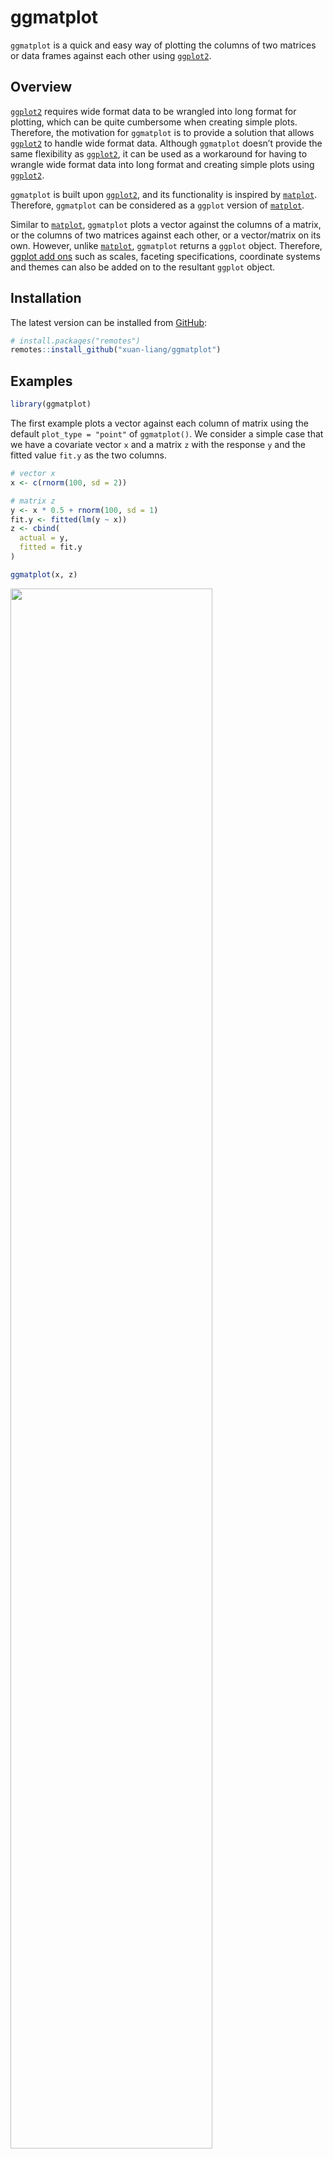 
# ggmatplot

`ggmatplot` is a quick and easy way of plotting the columns of two
matrices or data frames against each other using
[`ggplot2`](https://ggplot2.tidyverse.org/).

## Overview

[`ggplot2`](https://ggplot2.tidyverse.org/) requires wide format data to
be wrangled into long format for plotting, which can be quite cumbersome
when creating simple plots. Therefore, the motivation for `ggmatplot` is
to provide a solution that allows
[`ggplot2`](https://ggplot2.tidyverse.org/) to handle wide format data.
Although `ggmatplot` doesn’t provide the same flexibility as
[`ggplot2`](https://ggplot2.tidyverse.org/), it can be used as a
workaround for having to wrangle wide format data into long format and
creating simple plots using [`ggplot2`](https://ggplot2.tidyverse.org/).

`ggmatplot` is built upon [`ggplot2`](https://ggplot2.tidyverse.org/),
and its functionality is inspired by
[`matplot`](https://www.rdocumentation.org/packages/graphics/versions/3.6.2/topics/matplot).
Therefore, `ggmatplot` can be considered as a `ggplot` version of
[`matplot`](https://www.rdocumentation.org/packages/graphics/versions/3.6.2/topics/matplot).

Similar to
[`matplot`](https://www.rdocumentation.org/packages/graphics/versions/3.6.2/topics/matplot),
`ggmatplot` plots a vector against the columns of a matrix, or the
columns of two matrices against each other, or a vector/matrix on its
own. However, unlike
[`matplot`](https://www.rdocumentation.org/packages/graphics/versions/3.6.2/topics/matplot),
`ggmatplot` returns a `ggplot` object. Therefore, [ggplot add
ons](https://ggplot2.tidyverse.org/reference/index.html) such as scales,
faceting specifications, coordinate systems and themes can also be added
on to the resultant `ggplot` object.

## Installation

The latest version can be installed from
[GitHub](https://github.com/xuan-liang/ggmatplot):

``` r
# install.packages("remotes")
remotes::install_github("xuan-liang/ggmatplot")
```

## Examples

``` r
library(ggmatplot)
```

The first example plots a vector against each column of matrix using the
default `plot_type = "point"` of `ggmatplot()`. We consider a simple
case that we have a covariate vector `x` and a matrix `z` with the
response `y` and the fitted value `fit.y` as the two columns.

``` r
# vector x
x <- c(rnorm(100, sd = 2))

# matrix z
y <- x * 0.5 + rnorm(100, sd = 1)
fit.y <- fitted(lm(y ~ x))
z <- cbind(
  actual = y,
  fitted = fit.y
)

ggmatplot(x, z)
```

<img src="man/figures/README-point-1.png" width="80%" />

If two matrices with equal number of columns are used, the corresponding
columns of the matrices will be plotted against each other. i.e. column
1 of matrix `x` will be plotted against column 1 of matrix `y`, column 2
of matrix `x` will be plotted against column 2 of matrix `y`, etc.

The next example uses the iris dataset, with matrices `x` and `y` as
shown below. The `Sepal.Length` is plotted against `Sepal.Width` and the
`Petal.Length` is plotted against `Petal.Width`. Therefore the groups
‘Column 1’ and ‘Column 2’ can be interpreted as ‘Sepal’ and ‘Petal’
respectively. To make the plot more meaningful, we can further add the
legend label and axis names by `legend_label`, `xlab` and `ylab`.

``` r
x <- (iris[, c(1, 3)])
head(x, 5)
#>   Sepal.Length Petal.Length
#> 1          5.1          1.4
#> 2          4.9          1.4
#> 3          4.7          1.3
#> 4          4.6          1.5
#> 5          5.0          1.4

y <- (iris[, c(2, 4)])
head(y, 5)
#>   Sepal.Width Petal.Width
#> 1         3.5         0.2
#> 2         3.0         0.2
#> 3         3.2         0.2
#> 4         3.1         0.2
#> 5         3.6         0.2

ggmatplot(x, y)
```

<img src="man/figures/README-point-columns-1.png" width="80%" />

``` r
ggmatplot(x, y,
  xlab = "Length",
  ylab = "Width",
  legend_label = c("Sepal", "Petal")
)
```

<img src="man/figures/README-point-columns-2.png" width="80%" />

The next example creates a line plot of vector `x` against the columns
of matrix `y` by using `plot_type = "line"`. Although the lines would be
represented using different colors by default, the `color` parameter
allows custom colors to be assigned to them.

The following plot assigns custom colors to the lines, and the limits of
the y axis are updated using the `ylim` parameter. Further, a ggplot
theme is added on to the resultant ggplot object.

``` r
# matrix x
x <- 1:10

# matrix y
y <- cbind(
  square = x^2,
  cube = x^3
)

ggmatplot(x, y,
  plot_type = "line",
  color = c("blue", "purple"),
  ylim = c(0, 750)
) +
  theme_minimal()
```

<img src="man/figures/README-line-1.png" width="80%" />

Next is plot of the US personal expenditure over 5 categories and 5
years, and is a simple example of how wide format data can be used with
`ggmatplot()`. Note how the expenditure categories to be used on the x
axis is used as vector x, and the expenditure values is used in wide
format as matrix y - with its columns corresponding to the grouping
structure.

The plot specifies the plot type as `plot_type = "both"`, which is a
combination of ‘point’ and ‘line’ plots. It customized using
`ggmatplot()` parameters and a `ggplot` theme as well.

``` r
USPersonalExpenditure
#>                       1940   1945  1950 1955  1960
#> Food and Tobacco    22.200 44.500 59.60 73.2 86.80
#> Household Operation 10.500 15.500 29.00 36.5 46.20
#> Medical and Health   3.530  5.760  9.71 14.0 21.10
#> Personal Care        1.040  1.980  2.45  3.4  5.40
#> Private Education    0.341  0.974  1.80  2.6  3.64

# vector x
x <- rownames(USPersonalExpenditure)

ggmatplot(x, USPersonalExpenditure,
  plot_type = "both",
  xlab = "Category",
  ylab = "Expenditure (in Billions of Dollars)",
  legend_title = "Year",
  legend_label = c(1940, 1945, 1950, 1955, 1960)
) +
  theme(axis.text.x = element_text(angle = 45, hjust = 1))
```

<img src="man/figures/README-both-1.png" width="80%" />

Density plots only accept a single matrix or data frame and will group
the plot based on its columns. The following density plot uses a two
column matrix, and groups the plot by the two columns. While the default
density estimate is represented in the measurement units of the data, an
aesthetic mapping is added on to the ggplot object to scale the density
estimate to a maximum of 1.

``` r
# matrix x
x <- (iris[, 1:2])

ggmatplot(x, plot_type = "density") +
  aes(y = stat(scaled)) +
  theme_bw()
```

<img src="man/figures/README-density-1.png" width="80%" />

Boxplots accept only a single matrix or data frame as well, and uses its
columns as individual groups. While `ggmatplot` plots are filled by
default, the fill color can be made transparent by using `alpha = 0`.

It is also worth noticing that `alpha` isn’t a parameter defined in
`ggmatplot()`, but can be used. This is because `ggmatplot` is built
upon `ggplot2`, and each `plot_type` corresponds to a
[`geom`](https://ggplot2.tidyverse.org/reference/index.html#section-geoms)
as listed [here](./reference/ggmatplot.html#plot-types). Therefore, all
valid parameters with the underlying
[`ggplot2 geom`](https://ggplot2.tidyverse.org/reference/index.html#section-geoms)
can be used with `ggmatplot()`.

``` r
# matrix x
x <- (iris[, 1:4])

ggmatplot(x,
  plot_type = "boxplot",
  alpha = 0, # removing fill values
  xlab = "", ylab = ""
)
```

<img src="man/figures/README-boxplot-1.png" width="80%" />

Violin plots too accepts a single matrix or data frame input, and
behaves similar to density plots and boxplots.

This plot updates the colors of the two groups using the `color`
parameter, and it can be seen that the fill of the violin plots has been
updated too. This is because updating either the `color` or `fill`
parameter will automatically update the other, unless they are both
defined simultaneously.

``` r
# matrix x
x <- (iris[, 1:2])

ggmatplot(x,
  plot_type = "violin",
  color = c("#00AFBB", "#E7B800"),
  xlab = "", ylab = ""
)
```

<img src="man/figures/README-violin-1.png" width="80%" />

Dotplots too accept a single matrix input and plots the distribution of
each of its columns.

The next example uses the `plot_type = "dotplot"` to visualise the
distribution of the data, and also customizes the position of the legend
using a `ggplot` theme as well.

``` r
# matrix x
x <- (iris[, 1:2])

ggmatplot(x,
  plot_type = "dotplot",
  color = c("#00AFBB", "#E7B800"),
  xlab = "", ylab = ""
) +
  theme(legend.position = "bottom")
```

<img src="man/figures/README-dotplot-1.png" width="80%" />

Similar to density, violin, dotplots, and box plots, histograms too
accept a single matrix or data frame input and groups the plot using its
columns. The histogram in the following example uses a matrix of 4
columns, and therefore groups the plots based on these 4 columns. The
plot is also faceted by group.

The `color` and `fill` parameters have been defined simultaneously on
this plot. However, only a single `color` value is defined whereas the
number of `fill` colors correspond to the number of groups. If a single
value is defined it will be used over all groups, like the black line
color is used across all groups in this example.

``` r
# matrix x
x <- (iris[, 1:4])

ggmatplot(x,
  plot_type = "histogram",
  xlab = "Group",
  color = "black",
  fill = c("#F8766D", "#7CAE00", "#00BFC4", "#C77CFF")
) +
  facet_wrap(~Group, scales = "free")
```

<img src="man/figures/README-histogram-1.png" width="80%" />

The next example is of the `plot_type = ecdf`, and also uses a single
matrix input to plot out the empirical cumulative distributions of the
columns of the matrix individually.

``` r
# matrix x
x <- (iris[, 1:4])

ggmatplot(x,
  plot_type = "ecdf",
  xlab = "Group",
  size = 1
) +
  theme_minimal()
```

<img src="man/figures/README-ecdf-1.png" width="80%" />

Error plots also accept only a single matrix input, and plots out error
bars for each column of the matrix. The `desc_stat` parameter of
`ggmatplot()` can be used to define what the mid point and error bars of
the plot should represent.

The next example, plots out an `errorplot` using the medians and
interquartile ranges of each variable.

``` r
# matrix x
x <- (iris[, 1:4])

ggmatplot(x,
  plot_type = "errorplot",
  desc_stat = "median_iqr",
  xlab = "Group",
  size = 1
) +
  theme_minimal()
```

<img src="man/figures/README-errorplot-1.png" width="80%" />

